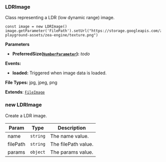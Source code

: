 <a name="LDRImage"></a>

### LDRImage 
Class representing a LDR (low dynamic range) image.

```
const image = new LDRImage()
image.getParameter('FilePath').setUrl("https://storage.googleapis.com/zea-playground-assets/zea-engine/texture.png")
```

**Parameters**
* **PreferredSize([`NumberParameter`](api/SceneTree/Parameters/NumberParameter.md)):** _todo_

**Events:**
* **loaded:** Triggered when image data is loaded.

**File Types:** jpg, jpeg, png


**Extends**: <code>[FileImage](api/SceneTree/Images/FileImage.md)</code>  
<a name="new_LDRImage_new"></a>

### new LDRImage
Create a LDR image.


| Param | Type | Description |
| --- | --- | --- |
| name | <code>string</code> | The name value. |
| filePath | <code>string</code> | The filePath value. |
| params | <code>object</code> | The params value. |

